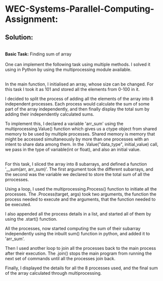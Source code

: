 <h1><b>WEC-Systems-Parallel-Computing-Assignment:</b></h1>
<h2><b>Solution:</b></h2>



</br><b>Basic Task:</b> Finding sum of array</br></br>
One can implement the following task using multiple methods. I solved it using in Python by using the multiprocessing module available.

</br>In the main function, I initialised an array, whose size can be changed. For this task I took it as 101 and stored all the elements from 0-100 in it.

I decided to split the process of adding all the elements of the array into 8 independent processes. Each process would calculate the sum of some part of the array independently, and then finally display the total sum by adding their independently calculated sums.

To implement this, I declared a variable 'arr_sum' using the multiprocessing.Value() function which gives us a ctype object from shared memory to be used by multiple processes. Shared memory is memory that might be accessed simultaneously by more than one processes with an intent to share data among them. In the .Value("data_type", initial_value) call, we pass in the type of variable(int or float), and also an initial value.

</br>For this task, I sliced the array into 8 subarrays, and defined a function '__sum(arr, arr_sum)'. The first argument took the different subarrays, and the second was the variable we declared to store the total sum of all the prrocesses.

Using a loop, I used the multiprocessing.Process() function to initiate all the processes. The .Process(target, args) took two arguments, the function the process needed to execute and the arguments, that the function needed to be executed.

I also appended all the process details in a list, and started all of them by using the .start() function.

All the processes, now started computing the sum of their subarray independently using the inbuilt sum() function in python, and added it to 'arr_sum'.

Then I used another loop to join all the processes back to the main process after their execution. The .join() stops the main program from running the next set of commands until all the processes join back.

Finally, I displayed the details for all the 8 processes used, and the final sum of the array calculated through multiprocessing.



